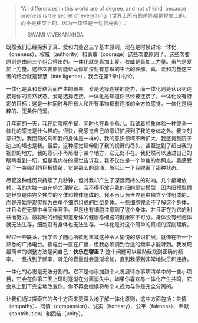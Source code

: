 > “All differences in this world are of degree, and not of kind, because oneness is the secret of everything（世界上所有的差异都是程度上的，而不是种类上的，因为一体性是一切的秘密）.” 
>
> — SWAMI VlVEKANANDA

既然我们已经探索了真、爱和力量这三个基本原则，现在是时候讨论一体化（oneness）、权威（authority）和勇敢（courage）这些次要原则了。这些次要原则是由前三个组合得出的。一体化就是真加上爱。权威是真加上力量。勇气是爱加上力量。这些次要原则能帮助你加深对有意识的生活的理解。真、爱和力量这三者的结合就是智慧（intelligence），我会在第7章中讨论。

一体化是真和爱结合而产生的结果。爱是选择连接的能力，而一体化则是认识到连接是你的自然状态。爱是选择连接。一体化是知道你已经被连接了。一体化没有特定的目标；这是一种同时与所有人和所有事物都有连接的全方位感觉。一体化是纯粹的、无条件的爱。

几年前的一天，我在后院吃午餐，同时也在看小鸟儿。我试着想象体验一种完全一体化的感觉是什么样的。很快，我感觉自己的意识扩展到了我的身体之外。我立刻意识到，我面前的鸟和我的身体是一样的。我的意识领域不断扩大，我感觉到院子边上的墙也是我。最后，这种感觉延伸到了我的视野的尽头，甚至达到了超出我的视野的地方。我的意识不再局限于某个地方，它无处不在。我仍然可以通过自己的眼睛看到一切，但是我内在的感觉告诉我，我不仅仅是一个单独的参照点。我感受到了一股强烈的积极情绪，它是那么的汹涌，所以让一下我脱离了那种状态。

尽管这种经历只持续了几秒钟，但对我却产生了深远而持久的影响。几个星期依赖，我的大脑一直在努力理解它。我不得不放弃我的旧的现实模型，因为旧模型假定世界是由完全独立的个体和物体组成的。我不再认为世界是由独立个体组成的，而是开始将现实视为由单个细胞组成的巨型身体。一些细胞完全不了解这个身体，并且会在无意中与同伴竞争。但是也有细胞注意到了这个身体，并且正在为它的利益而努力。最聪明的细胞知道身体的健康与细胞的健康密不可分。身体没有细胞体就无法生存，细胞没有身体也无法生存。一体化是对这个简单的真相的深刻理解。

经过一些联系，我学会了随心所欲地重减这种令人愉悦的意识扩展。就像在听一个熟悉的广播电台。该电台一直在广播，但我必须调到合适的频率才能听到。我发现最简单的调整方法是问自己：**快乐在哪里？** 这个问题可以帮助我找到正确的频率，一旦找到了频率，听见的音量就会逐渐增加，直到我感到非常地快乐和连接。

一体化的心态是无法分割的。它不是你添加到个人发展待办事项清单中的一些小项目，它会在你第二天上班时逐渐在分离消失中。如果你喜欢与一体化产生共鸣，它会从上到下完全地改变你。你不再会继续将每个人视为与你是完全分离的。

让我们通过探索它的各个方面来更深入地了解一体化原则，这些方面包括：共情（empathy）、同情（compassion）、诚实（honesty）、公平（fairness）、奉献（contribution）和团结（unity）。